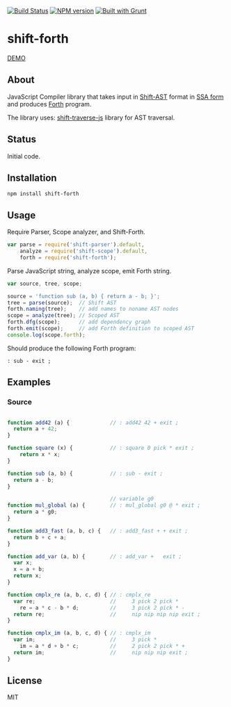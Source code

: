 [![Build Status](https://travis-ci.org/drom/shift-forth.svg?branch=master)](https://travis-ci.org/drom/shift-forth)
[![NPM version](https://img.shields.io/npm/v/shift-forth.svg)](https://www.npmjs.org/package/shift-forth)
[![Built with Grunt](https://cdn.gruntjs.com/builtwith.png)](http://gruntjs.com/)

# shift-forth

[DEMO](http://drom.github.io/shift-forth/editor.html)

## About

JavaScript Compiler library that takes input in [Shift-AST](https://github.com/shapesecurity/shift-spec)
format in
[SSA form](http://en.wikipedia.org/wiki/Static_single_assignment_form)
and produces
[Forth](http://en.wikipedia.org/wiki/Forth_%28programming_language%29)
program.

The library uses:
[shift-traverse-js](https://github.com/Constellation/shift-traverse-js)
library for AST traversal.

## Status

Initial code.

## Installation

```
npm install shift-forth
```

## Usage

Require Parser, Scope analyzer, and Shift-Forth.

```js
var parse = require('shift-parser').default,
    analyze = require('shift-scope').default,
    forth = require('shift-forth');
```

Parse JavaScript string, analyze scope, emit Forth string.

```js
var source, tree, scope;

source = 'function sub (a, b) { return a - b; }';
tree = parse(source);  // Shift AST
forth.naming(tree);    // add names to noname AST nodes
scope = analyze(tree); // Scoped AST
forth.dfg(scope);      // add dependency graph
forth.emit(scope);     // add Forth definition to scoped AST
console.log(scope.forth);
```

Should produce the following Forth program:

```forth
: sub - exit ;
```

## Examples

### Source

```js

function add42 (a) {             // : add42 42 + exit ;
  return a + 42;
}

function square (x) {            // : square 0 pick * exit ;
  	return x * x;
}

function sub (a, b) {            // : sub - exit ;
  return a - b;
}

                                 // variable g0
function mul_global (a) {        // : mul_global g0 @ * exit ;
  return a * g0;
}

function add3_fast (a, b, c) {   // : add3_fast + + exit ;
  return b + c + a;
}

function add_var (a, b) {        // : add_var +   exit ;
  var x;
  x = a + b;
  return x;
}

function cmplx_re (a, b, c, d) { // : cmplx_re
  var re;                        //     3 pick 2 pick *
	re = a * c - b * d;          //     3 pick 2 pick * -
  return re;                     //     nip nip nip nip exit ;
}

function cmplx_im (a, b, c, d) { // : cmplx_im
  var im;                        //     3 pick *
	im = a * d + b * c;          //     2 pick 2 pick * +
  return im;                     //     nip nip nip exit ;  
}

```

## License

MIT
